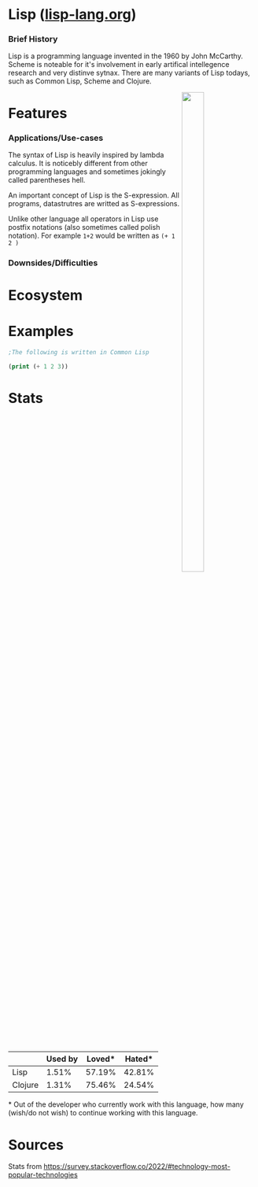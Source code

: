 # Lisp ([lisp-lang.org](https://lisp-lang.org/))
### Brief History
Lisp is a programming language invented in the 1960 by John McCarthy. Scheme is noteable for it's involvement in early artifical intellegence research and very distinve sytnax. There are many variants of Lisp todays, such as Common Lisp, Scheme and Clojure.

<img style="float: right; width:30%; height:50%; object-fit:contain;" src="https://upload.wikimedia.org/wikipedia/commons/4/48/Lisp_logo.svg">

# Features
### Applications/Use-cases
The syntax of Lisp is heavily inspired by lambda calculus. It is noticebly different from other
programming languages and sometimes jokingly called parentheses hell.

An important concept of Lisp is the S-expression. All programs, datastrutres are writted as S-expressions.

Unlike other language all operators in Lisp use postfix notations (also sometimes called polish notation).
For example `1+2` would be written as `(+ 1 2 )`

### Downsides/Difficulties

# Ecosystem


# Examples

```lisp
;The following is written in Common Lisp

(print (+ 1 2 3))
```

# Stats

|           | Used by | Loved*| Hated*|
|-----------| ------- |--     | --    |
| Lisp      | 1.51%    | 57.19% | 42.81% |
| Clojure   | 1.31%    | 75.46% | 24.54% |

\* Out of the developer who currently work with this language, how many (wish/do not wish) to continue working with this language. 

# Sources
Stats from https://survey.stackoverflow.co/2022/#technology-most-popular-technologies
